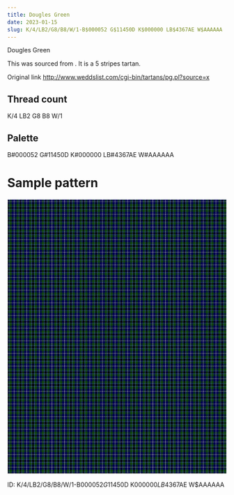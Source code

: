 ```yaml
---
title: Dougles Green
date: 2023-01-15
slug: K/4/LB2/G8/B8/W/1-B$000052 G$11450D K$000000 LB$4367AE W$AAAAAA
---
```

Dougles Green

This was sourced from <no value>.  It is a 5 stripes tartan.

Original link http://www.weddslist.com/cgi-bin/tartans/pg.pl?source=x

## Thread count
K/4 LB2 G8 B8 W/1

## Palette
B#000052 G#11450D K#000000 LB#4367AE W#AAAAAA

# Sample pattern

![Tartan detail](tartan.png "K/4 LB2 G8 B8 W/1 tartan")

ID: K/4/LB2/G8/B8/W/1-B$000052 G$11450D K$000000 LB$4367AE W$AAAAAA